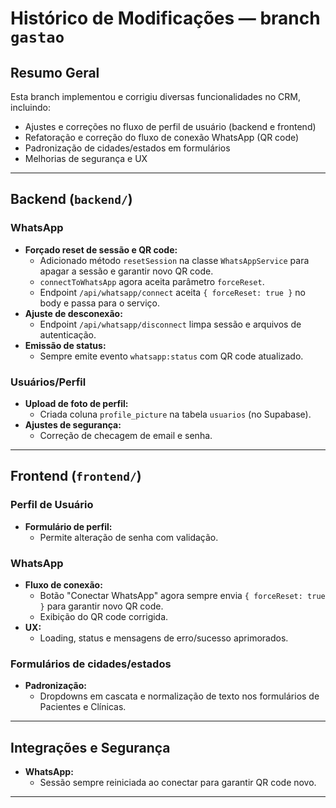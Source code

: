 # Histórico de Modificações — branch `gastao`

## Resumo Geral
Esta branch implementou e corrigiu diversas funcionalidades no CRM, incluindo:

- Ajustes e correções no fluxo de perfil de usuário (backend e frontend)
- Refatoração e correção do fluxo de conexão WhatsApp (QR code)
- Padronização de cidades/estados em formulários
- Melhorias de segurança e UX

---

## Backend (`backend/`)

### WhatsApp
- **Forçado reset de sessão e QR code:**
  - Adicionado método `resetSession` na classe `WhatsAppService` para apagar a sessão e garantir novo QR code.
  - `connectToWhatsApp` agora aceita parâmetro `forceReset`.
  - Endpoint `/api/whatsapp/connect` aceita `{ forceReset: true }` no body e passa para o serviço.
- **Ajuste de desconexão:**
  - Endpoint `/api/whatsapp/disconnect` limpa sessão e arquivos de autenticação.
- **Emissão de status:**
  - Sempre emite evento `whatsapp:status` com QR code atualizado.

### Usuários/Perfil
- **Upload de foto de perfil:**
  - Criada coluna `profile_picture` na tabela `usuarios` (no Supabase).
- **Ajustes de segurança:**
  - Correção de checagem de email e senha.

---

## Frontend (`frontend/`)

### Perfil de Usuário
- **Formulário de perfil:**
  - Permite alteração de senha com validação.

### WhatsApp
- **Fluxo de conexão:**
  - Botão "Conectar WhatsApp" agora sempre envia `{ forceReset: true }` para garantir novo QR code.
  - Exibição do QR code corrigida.
- **UX:**
  - Loading, status e mensagens de erro/sucesso aprimorados.

### Formulários de cidades/estados
- **Padronização:**
  - Dropdowns em cascata e normalização de texto nos formulários de Pacientes e Clínicas.

---

## Integrações e Segurança
- **WhatsApp:**
  - Sessão sempre reiniciada ao conectar para garantir QR code novo.

---